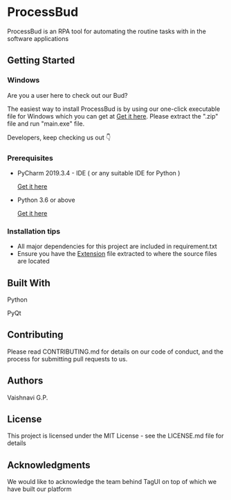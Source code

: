 # ProcessBud
ProcessBud is an RPA tool for automating the routine tasks with in the software applications


## Getting Started
### Windows

Are you a user here to check out our Bud?

The easiest way to install ProcessBud is by using our one-click executable file for Windows which you can get at [Get it here](https://drive.google.com/file/d/1Nfi_zKRW5_TFeUOLImWioku5TzbWTAIh/view?usp=sharing). Please extract the ".zip" file and run "main.exe" file.

Developers, keep checking us out 👇

### Prerequisites

* PyCharm 2019.3.4 - IDE ( or any suitable IDE for Python ) 

  [Get it here](https://www.jetbrains.com/pycharm/download/)

* Python 3.6 or above 

  [Get it here](https://www.python.org/downloads/)

### Installation tips

* All major dependencies for this project are included in requirement.txt  
* Ensure you have the [Extension](https://github.com/accubits/ProcessBud/blob/master/Extension.zip) file extracted to where the source files are located  

## Built With

Python 

PyQt

## Contributing

Please read CONTRIBUTING.md for details on our code of conduct, and the process for submitting pull requests to us.

## Authors

Vaishnavi G.P.

## License

This project is licensed under the MIT License - see the LICENSE.md file for details

## Acknowledgments

We would like to acknowledge the team behind TagUI on top of which we have built our platform 

